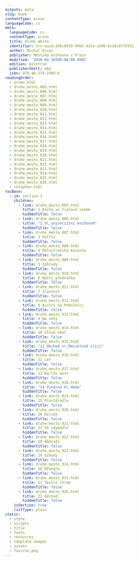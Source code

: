 ```yaml
---
outputs: meta
slug: book
contentType: prose
languageCode: cs
meta:
  languageCode: cs
  contentType: prose
  title: Druhé město
  identifier: urn:uuid:296c0919-9963-415a-a386-6c26c077b931
  author: Michal Ajvaz
  publisher: Městská knihovna v Praze
  modified: '2020-04-30T00:00:00.000Z'
  edition: beletrie
  publisherShort: mkp
  isbn: 978-80-274-2498-6
readingOrder:
  - promo.html
  - druhe_mesto_005.html
  - druhe_mesto_006.html
  - druhe_mesto_007.html
  - druhe_mesto_008.html
  - druhe_mesto_009.html
  - druhe_mesto_010.html
  - druhe_mesto_011.html
  - druhe_mesto_012.html
  - druhe_mesto_013.html
  - druhe_mesto_014.html
  - druhe_mesto_015.html
  - druhe_mesto_016.html
  - druhe_mesto_017.html
  - druhe_mesto_018.html
  - druhe_mesto_019.html
  - druhe_mesto_020.html
  - druhe_mesto_021.html
  - druhe_mesto_022.html
  - druhe_mesto_023.html
  - druhe_mesto_024.html
  - druhe_mesto_025.html
  - druhe_mesto_026.html
  - colophon.html
tocBase:
  - id: section-1
    children:
      - link: druhe_mesto_005.html
        title: 1 Kniha ve fialové vazbě
        hiddenTitle: false
      - link: druhe_mesto_006.html
        title: "2 V\_univerzitní knihovně"
        hiddenTitle: false
      - link: druhe_mesto_007.html
        title: 3 Petřín
        hiddenTitle: false
      - link: druhe_mesto_008.html
        title: 4 Malostranská kavárna
        hiddenTitle: false
      - link: druhe_mesto_009.html
        title: 5 Zahrady
        hiddenTitle: false
      - link: druhe_mesto_010.html
        title: 6 Noční přednáška
        hiddenTitle: false
      - link: druhe_mesto_011.html
        title: 7 Slavnost
        hiddenTitle: false
      - link: druhe_mesto_012.html
        title: 8 Bistro na Pohořelci
        hiddenTitle: false
      - link: druhe_mesto_013.html
        title: 9 Na věži
        hiddenTitle: false
      - link: druhe_mesto_014.html
        title: 10 Chlad skel
        hiddenTitle: false
      - link: druhe_mesto_015.html
        title: "11 Obchod v\_Maiselově ulici"
        hiddenTitle: false
      - link: druhe_mesto_016.html
        title: 12 Let
        hiddenTitle: false
      - link: druhe_mesto_017.html
        title: 13 Karlův most
        hiddenTitle: false
      - link: druhe_mesto_018.html
        title: "14 Vinárna U\_Hada"
        hiddenTitle: false
      - link: druhe_mesto_019.html
        title: 15 Prostěradla
        hiddenTitle: false
      - link: druhe_mesto_020.html
        title: 16 Rejnok
        hiddenTitle: false
      - link: druhe_mesto_021.html
        title: 17 Ve zdymadle
        hiddenTitle: false
      - link: druhe_mesto_022.html
        title: 18 Nádraží
        hiddenTitle: false
      - link: druhe_mesto_023.html
        title: 19 Schody
        hiddenTitle: false
      - link: druhe_mesto_024.html
        title: 20 Džungle
        hiddenTitle: false
      - link: druhe_mesto_025.html
        title: 21 Skalní chrám
        hiddenTitle: false
      - link: druhe_mesto_026.html
        title: 22 Odchod
        hiddenTitle: false
    isSection: true
    listType: plain
static:
  - style
  - scripts
  - title
  - fonts
  - resources
  - template-images
  - assets
  - favicon.png
---
```


